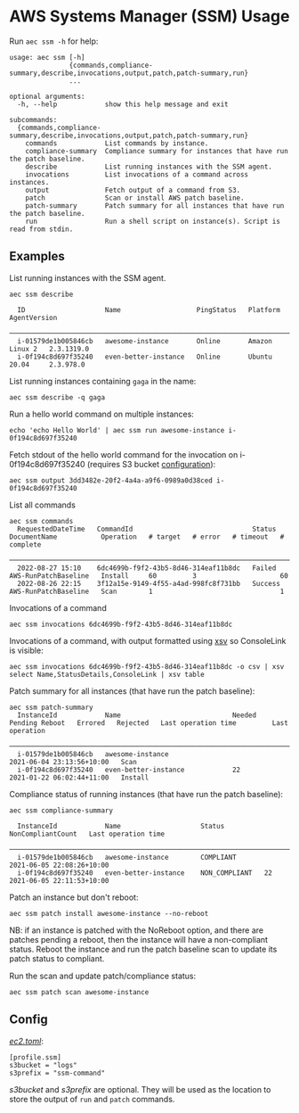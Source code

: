 # AWS Systems Manager (SSM) Usage

Run `aec ssm -h` for help:

<!-- [[[cog
import cog
from aec.main import build_parser
cog.out(f"```\n{build_parser()._subparsers._actions[1].choices['ssm'].format_help()}```")
]]] -->
```
usage: aec ssm [-h]
               {commands,compliance-summary,describe,invocations,output,patch,patch-summary,run}
               ...

optional arguments:
  -h, --help            show this help message and exit

subcommands:
  {commands,compliance-summary,describe,invocations,output,patch,patch-summary,run}
    commands            List commands by instance.
    compliance-summary  Compliance summary for instances that have run the patch baseline.
    describe            List running instances with the SSM agent.
    invocations         List invocations of a command across instances.
    output              Fetch output of a command from S3.
    patch               Scan or install AWS patch baseline.
    patch-summary       Patch summary for all instances that have run the patch baseline.
    run                 Run a shell script on instance(s). Script is read from stdin.
```
<!-- [[[end]]] -->

## Examples

List running instances with the SSM agent.

```
aec ssm describe

  ID                    Name                   PingStatus   Platform         AgentVersion
 ─────────────────────────────────────────────────────────────────────────────────────────
  i-01579de1b005846cb   awesome-instance       Online       Amazon Linux 2   2.3.1319.0
  i-0f194c8d697f35240   even-better-instance   Online       Ubuntu 20.04     2.3.978.0
```

List running instances containing `gaga` in the name:

```
aec ssm describe -q gaga
```

Run a hello world command on multiple instances:

```
echo 'echo Hello World' | aec ssm run awesome-instance i-0f194c8d697f35240
```

Fetch stdout of the hello world command for the invocation on i-0f194c8d697f35240 (requires S3 bucket [configuration](#config)):

```
aec ssm output 3dd3482e-20f2-4a4a-a9f6-0989a0d38ced i-0f194c8d697f35240
```

List all commands

```
aec ssm commands
  RequestedDateTime   CommandId                              Status     DocumentName           Operation   # target   # error   # timeout   # complete
 ──────────────────────────────────────────────────────────────────────────────────────────────────────────────────────────────────────────────────────
  2022-08-27 15:10    6dc4699b-f9f2-43b5-8d46-314eaf11b8dc   Failed     AWS-RunPatchBaseline   Install     60         3                     60
  2022-08-26 22:15    3f12a15e-9149-4f55-a4ad-998fc8f731bb   Success    AWS-RunPatchBaseline   Scan        1                                1
```

Invocations of a command

```
aec ssm invocations 6dc4699b-f9f2-43b5-8d46-314eaf11b8dc
```

Invocations of a command, with output formatted using [xsv](https://github.com/BurntSushi/xsv) so ConsoleLink is visible:

```
aec ssm invocations 6dc4699b-f9f2-43b5-8d46-314eaf11b8dc -o csv | xsv select Name,StatusDetails,ConsoleLink | xsv table
```

Patch summary for all instances (that have run the patch baseline):

```
aec ssm patch-summary
  InstanceId            Name                            Needed   Pending Reboot   Errored   Rejected   Last operation time         Last operation
 ─────────────────────────────────────────────────────────────────────────────────────────────────────────────────────────────────────────────────────
  i-01579de1b005846cb   awesome-instance                                                               2021-06-04 23:13:56+10:00   Scan
  i-0f194c8d697f35240   even-better-instance            22                                             2021-01-22 06:02:44+11:00   Install
```

Compliance status of running instances (that have run the patch baseline):

```
aec ssm compliance-summary

  InstanceId            Name                    Status          NonCompliantCount   Last operation time
 ───────────────────────────────────────────────────────────────────────────────────────────────────────────────────────
  i-01579de1b005846cb   awesome-instance        COMPLIANT                           2021-06-05 22:08:26+10:00
  i-0f194c8d697f35240   even-better-instance    NON_COMPLIANT   22                  2021-06-05 22:11:53+10:00
```

Patch an instance but don't reboot:

```
aec ssm patch install awesome-instance --no-reboot
```

NB: if an instance is patched with the NoReboot option, and there are patches pending a reboot, then the instance will have a non-compliant status. Reboot the instance and run the patch baseline scan to update its patch status to compliant.

Run the scan and update patch/compliance status:

```
aec ssm patch scan awesome-instance
```

## Config

[_ec2.toml_](../src/aec/config-example/ec2.toml):

```
[profile.ssm]
s3bucket = "logs"
s3prefix = "ssm-command"
```

_s3bucket_ and _s3prefix_ are optional. They will be used as the location to store the output of `run` and `patch` commands.
